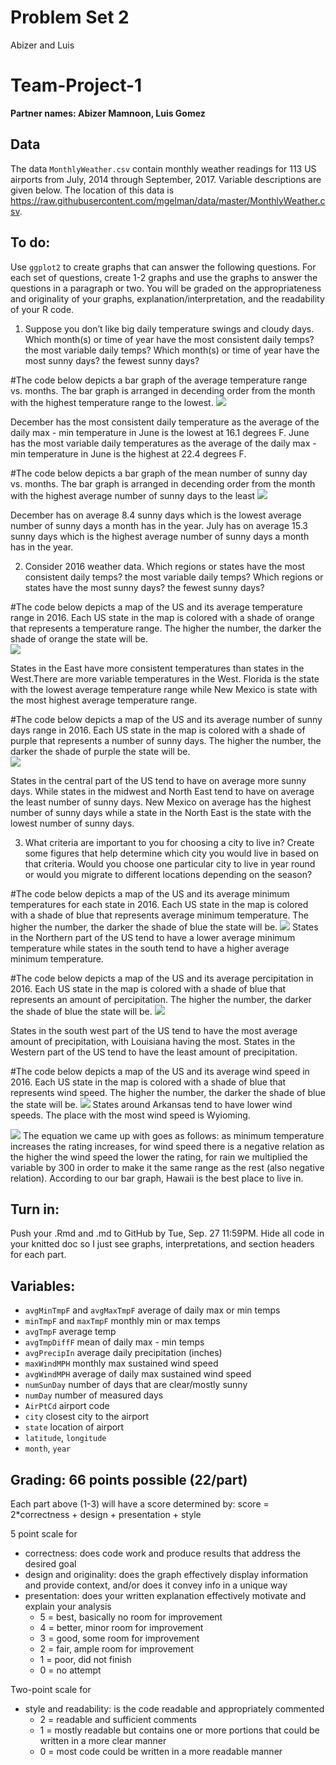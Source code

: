 Problem Set 2
================
Abizer and Luis

# Team-Project-1

**Partner names: Abizer Mamnoon, Luis Gomez**

## Data

The data `MonthlyWeather.csv` contain monthly weather readings for 113
US airports from July, 2014 through September, 2017. Variable
descriptions are given below. The location of this data is
<https://raw.githubusercontent.com/mgelman/data/master/MonthlyWeather.csv>.

## To do:

Use `ggplot2` to create graphs that can answer the following questions.
For each set of questions, create 1-2 graphs and use the graphs to
answer the questions in a paragraph or two. You will be graded on the
appropriateness and originality of your graphs,
explanation/interpretation, and the readability of your R code.

1.  Suppose you don’t like big daily temperature swings and cloudy days.
    Which month(s) or time of year have the most consistent daily temps?
    the most variable daily temps? Which month(s) or time of year have
    the most sunny days? the fewest sunny days?

\#The code below depicts a bar graph of the average temperature range
vs. months. The bar graph is arranged in decending order from the month
with the highest temperature range to the lowest.
![](FinalProject_files/figure-gfm/unnamed-chunk-2-1.png)<!-- -->

December has the most consistent daily temperature as the average of the
daily max - min temperature in June is the lowest at 16.1 degrees F.
June has the most variable daily temperatures as the average of the
daily max - min temperature in June is the highest at 22.4 degrees F.

\#The code below depicts a bar graph of the mean number of sunny day
vs. months. The bar graph is arranged in decending order from the month
with the highest average number of sunny days to the least
![](FinalProject_files/figure-gfm/unnamed-chunk-3-1.png)<!-- -->

December has on average 8.4 sunny days which is the lowest average
number of sunny days a month has in the year. July has on average 15.3
sunny days which is the highest average number of sunny days a month has
in the year.

2.  Consider 2016 weather data. Which regions or states have the most
    consistent daily temps? the most variable daily temps? Which regions
    or states have the most sunny days? the fewest sunny days?

\#The code below depicts a map of the US and its average temperature
range in 2016. Each US state in the map is colored with a shade of
orange that represents a temperature range. The higher the number, the
darker the shade of orange the state will be.  
![](FinalProject_files/figure-gfm/unnamed-chunk-4-1.png)<!-- -->

States in the East have more consistent temperatures than states in the
West.There are more variable temperatures in the West. Florida is the
state with the lowest average temperature range while New Mexico is
state with the most highest average temperature range.

\#The code below depicts a map of the US and its average number of sunny
days range in 2016. Each US state in the map is colored with a shade of
purple that represents a number of sunny days. The higher the number,
the darker the shade of purple the state will be.  
![](FinalProject_files/figure-gfm/unnamed-chunk-5-1.png)<!-- -->

States in the central part of the US tend to have on average more sunny
days. While states in the midwest and North East tend to have on average
the least number of sunny days. New Mexico on average has the highest
number of sunny days while a state in the North East is the state with
the lowest number of sunny days.

3.  What criteria are important to you for choosing a city to live in?
    Create some figures that help determine which city you would live in
    based on that criteria. Would you choose one particular city to live
    in year round or would you migrate to different locations depending
    on the season?

\#The code below depicts a map of the US and its average minimum
temperatures for each state in 2016. Each US state in the map is colored
with a shade of blue that represents average minimum temperature. The
higher the number, the darker the shade of blue the state will be.
![](FinalProject_files/figure-gfm/unnamed-chunk-7-1.png)<!-- --> States
in the Northern part of the US tend to have a lower average minimum
temperature while states in the south tend to have a higher average
minimum temperature.

\#The code below depicts a map of the US and its average percipitation
in 2016. Each US state in the map is colored with a shade of blue that
represents an amount of percipitation. The higher the number, the darker
the shade of blue the state will be.
![](FinalProject_files/figure-gfm/unnamed-chunk-8-1.png)<!-- -->

States in the south west part of the US tend to have the most average
amount of precipitation, with Louisiana having the most. States in the
Western part of the US tend to have the least amount of precipitation.

\#The code below depicts a map of the US and its average wind speed in
2016. Each US state in the map is colored with a shade of blue that
represents wind speed. The higher the number, the darker the shade of
blue the state will be.
![](FinalProject_files/figure-gfm/unnamed-chunk-9-1.png)<!-- --> States
around Arkansas tend to have lower wind speeds. The place with the most
wind speed is Wyioming.

![](FinalProject_files/figure-gfm/unnamed-chunk-10-1.png)<!-- --> The
equation we came up with goes as follows: as minimum temperature
increases the rating increases, for wind speed there is a negative
relation as the higher the wind speed the lower the rating, for rain we
multiplied the variable by 300 in order to make it the same range as the
rest (also negative relation). According to our bar graph, Hawaii is the
best place to live in.

## Turn in:

Push your .Rmd and .md to GitHub by Tue, Sep. 27 11:59PM. Hide all code
in your knitted doc so I just see graphs, interpretations, and section
headers for each part.

## Variables:

-   `avgMinTmpF` and `avgMaxTmpF` average of daily max or min temps
-   `minTmpF` and `maxTmpF` monthly min or max temps
-   `avgTmpF` average temp
-   `avgTmpDiffF` mean of daily max - min temps
-   `avgPrecipIn` average daily precipitation (inches)
-   `maxWindMPH` monthly max sustained wind speed
-   `avgWindMPH` average of daily max sustained wind speed
-   `numSunDay` number of days that are clear/mostly sunny
-   `numDay` number of measured days
-   `AirPtCd` airport code
-   `city` closest city to the airport
-   `state` location of airport
-   `latitude`, `longitude`
-   `month`, `year`

## Grading: 66 points possible (22/part)

Each part above (1-3) will have a score determined by: score =
2\*correctness + design + presentation + style

5 point scale for

-   correctness: does code work and produce results that address the
    desired goal
-   design and originality: does the graph effectively display
    information and provide context, and/or does it convey info in a
    unique way
-   presentation: does your written explanation effectively motivate and
    explain your analysis
    -   5 = best, basically no room for improvement
    -   4 = better, minor room for improvement
    -   3 = good, some room for improvement
    -   2 = fair, ample room for improvement
    -   1 = poor, did not finish
    -   0 = no attempt

Two-point scale for

-   style and readability: is the code readable and appropriately
    commented
    -   2 = readable and sufficient comments
    -   1 = mostly readable but contains one or more portions that could
        be written in a more clear manner
    -   0 = most code could be written in a more readable manner
